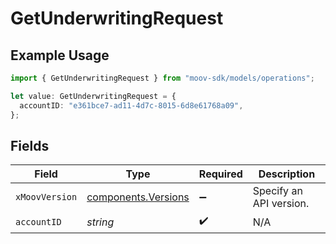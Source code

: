 # GetUnderwritingRequest

## Example Usage

```typescript
import { GetUnderwritingRequest } from "moov-sdk/models/operations";

let value: GetUnderwritingRequest = {
  accountID: "e361bce7-ad11-4d7c-8015-6d8e61768a09",
};
```

## Fields

| Field                                                      | Type                                                       | Required                                                   | Description                                                |
| ---------------------------------------------------------- | ---------------------------------------------------------- | ---------------------------------------------------------- | ---------------------------------------------------------- |
| `xMoovVersion`                                             | [components.Versions](../../models/components/versions.md) | :heavy_minus_sign:                                         | Specify an API version.                                    |
| `accountID`                                                | *string*                                                   | :heavy_check_mark:                                         | N/A                                                        |